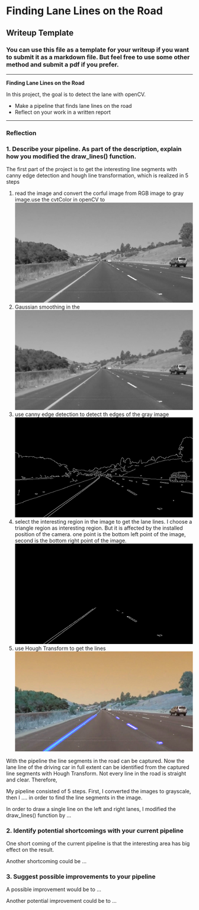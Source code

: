 # **Finding Lane Lines on the Road** 

## Writeup Template

### You can use this file as a template for your writeup if you want to submit it as a markdown file. But feel free to use some other method and submit a pdf if you prefer.

---

**Finding Lane Lines on the Road**

In this project, the goal is to detect the lane with openCV.
* Make a pipeline that finds lane lines on the road
* Reflect on your work in a written report


[//]: # (Image References)

[image1]: ./test_images_output/grayImage.jpg "Grayscale"
[image2]: ./test_images_output/blurGrayImage.jpg "BlurGrayscale"
[image3]: ./test_images_output/edges.jpg "edges"
[image4]: ./test_images_output/masked_edges.jpg "masked_edges"
[image5]: ./test_images_output/solidYellowCurve.jpg "LineSegment"

---

### Reflection

### 1. Describe your pipeline. As part of the description, explain how you modified the draw_lines() function.
The first part of the project is to get the interesting line segments with canny edge detection and hough line transformation, which is realized in 5 steps
1. read the image and convert the corful image from RGB image to gray image.use the cvtColor in openCV to 
![alt text][image1]
2. Gaussian smoothing in the 
![alt text][image2]
3. use canny edge detection to detect th edges of the gray image
![alt text][image3]
4. select the interesting region in the image to get the lane lines. I choose a triangle region as interesting region. But it is affected by the installed position of the camera. one point is the bottom left point of the image, second is the bottom right point of the image.
![alt text][image4]
5. use Hough Transform to get the lines 
![alt text][image5]

With the pipeline the line segments in the road can be captured. Now the lane line of the driving car in full extent can be identified from the captured line segments with Hough Transform. 
Not every line in the road is straight and clear. Therefore, 

My pipeline consisted of 5 steps. First, I converted the images to grayscale, then I .... 
in order to find the line segments in the image. 

In order to draw a single line on the left and right lanes, 
I modified the draw_lines() function by ...




### 2. Identify potential shortcomings with your current pipeline

One short coming of the current pipeline is that the interesting area has big effect on the result. 

Another shortcoming could be ...


### 3. Suggest possible improvements to your pipeline

A possible improvement would be to ...

Another potential improvement could be to ...
